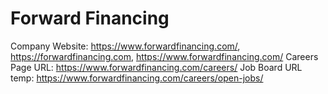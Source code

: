 # Forward Financing

Company Website: https://www.forwardfinancing.com/, https://forwardfinancing.com, https://www.forwardfinancing.com/
Careers Page URL: https://www.forwardfinancing.com/careers/
Job Board URL temp: https://www.forwardfinancing.com/careers/open-jobs/